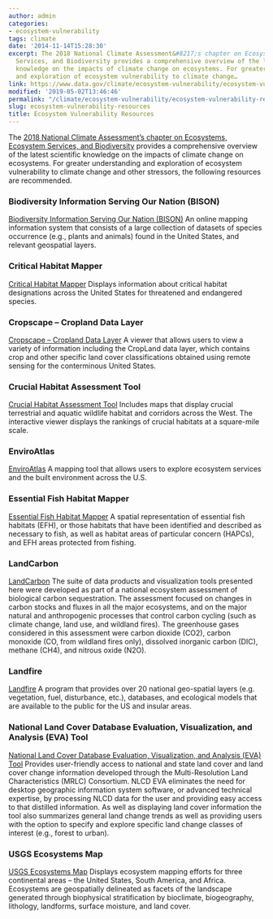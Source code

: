 ```yaml
---
author: admin
categories:
- ecosystem-vulnerability
tags: climate
date: '2014-11-14T15:28:30'
excerpt: The 2018 National Climate Assessment&#8217;s chapter on Ecosystems, Ecosystem
  Services, and Biodiversity provides a comprehensive overview of the latest scientific
  knowledge on the impacts of climate change on ecosystems. For greater understanding
  and exploration of ecosystem vulnerability to climate change…
link: https://www.data.gov/climate/ecosystem-vulnerability/ecosystem-vulnerability-resources
modified: '2019-05-02T13:46:46'
permalink: "/climate/ecosystem-vulnerability/ecosystem-vulnerability-resources/"
slug: ecosystem-vulnerability-resources
title: Ecosystem Vulnerability Resources
---
```


The [2018 National Climate Assessment’s chapter on Ecosystems, Ecosystem Services, and Biodiversity](https://nca2018.globalchange.gov/chapter/7/) provides a comprehensive overview of the latest scientific knowledge on the impacts of climate change on ecosystems. For greater understanding and exploration of ecosystem vulnerability to climate change and other stressors, the following resources are recommended.

### Biodiversity Information Serving Our Nation (BISON)
[Biodiversity Information Serving Our Nation (BISON)](https://bison.usgs.gov/#home)
An online mapping information system that consists of a large collection of datasets of species occurrence (e.g., plants and animals) found in the United States, and relevant geospatial layers.

### Critical Habitat Mapper
[Critical Habitat Mapper](http://ecos.fws.gov/crithab/flex/crithabMapper.jsp?)
Displays information about critical habitat designations across the United States for threatened and endangered species.

### Cropscape – Cropland Data Layer
[Cropscape – Cropland Data Layer](http://nassgeodata.gmu.edu/CropScape/)
A viewer that allows users to view a variety of information including the CropLand data layer, which contains crop and other specific land cover classifications obtained using remote sensing for the conterminous United States.

### Crucial Habitat Assessment Tool
[Crucial Habitat Assessment Tool](http://www.wafwachat.org/map)
Includes maps that display crucial terrestrial and aquatic wildlife habitat and corridors across the West. The interactive viewer displays the rankings of crucial habitats at a square-mile scale.

### EnviroAtlas
[EnviroAtlas](http://enviroatlas.epa.gov/enviroatlas/InteractiveMapEntrance/InteractiveMap/index.html)
A mapping tool that allows users to explore ecosystem services and the built environment across the U.S.

### Essential Fish Habitat Mapper
[Essential Fish Habitat Mapper](http://www.habitat.noaa.gov/protection/efh/efhmapper/index.html)
A spatial representation of essential fish habitats (EFH), or those habitats that have been identified and described as necessary to fish, as well as habitat areas of particular concern (HAPCs), and EFH areas protected from fishing.

### LandCarbon
[LandCarbon](https://www.usgs.gov/apps/landcarbon/)
The suite of data products and visualization tools presented here were developed as part of a national ecosystem assessment of biological carbon sequestration. The assessment focused on changes in carbon stocks and fluxes in all the major ecosystems, and on the major natural and anthropogenic processes that control carbon cycling (such as climate change, land use, and wildland fires). The greenhouse gases considered in this assessment were carbon dioxide (CO2), carbon monoxide (CO, from wildland fires only), dissolved inorganic carbon (DIC), methane (CH4), and nitrous oxide (N2O).

### Landfire
[Landfire](http://www.landfire.gov)
A program that provides over 20 national geo-spatial layers (e.g. vegetation, fuel, disturbance, etc.), databases, and ecological models that are available to the public for the US and insular areas.

### National Land Cover Database Evaluation, Visualization, and Analysis (EVA) Tool
[National Land Cover Database Evaluation, Visualization, and Analysis (EVA) Tool](http://www.mrlc.gov/eva/)
Provides user-friendly access to national and state land cover and land cover change information developed through the Multi-Resolution Land Characteristics (MRLC) Consortium. NLCD EVA eliminates the need for desktop geographic information system software, or advanced technical expertise, by processing NLCD data for the user and providing easy access to that distilled information. As well as displaying land cover information the tool also summarizes general land change trends as well as providing users with the option to specify and explore specific land change classes of interest (e.g., forest to urban).

### USGS Ecosystems Map
[USGS Ecosystems Map](http://rmgsc.cr.usgs.gov/ecosystems/dataviewer.shtml)
Displays ecosystem mapping efforts for three continental areas – the United States, South America, and Africa. Ecosystems are geospatially delineated as facets of the landscape generated through biophysical stratification by bioclimate, biogeography, lithology, landforms, surface moisture, and land cover.
